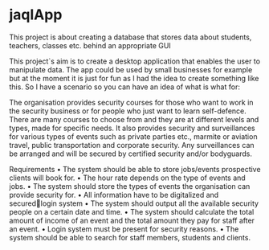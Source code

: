 # jaqlApp
This project is about creating a database that stores data about students, teachers, classes etc. behind an appropriate GUI


This project`s aim is to create a desktop application that enables the user to manipulate data. The app could be used by small businesses for example but at the moment it is just for fun as I had the idea to create something like this. So I have a scenario so you can have an idea of what is what for:

The organisation provides security courses for those who want to work in the security business or for people who just want to learn self-defence. There are many courses to choose from and they are at different levels and types, made for specific needs. It also provides security and surveillances for various types of events such as private parties etc., marmite or aviation travel, public transportation and corporate security. Any surveillances can be arranged and will be secured by certified security and/or bodyguards.  

Requirements
•	The system should be able to store jobs/events prospective clients will book for.
•	The hour rate depends on the type of events and jobs. 
•	The system should store the types of events the organisation can provide security for.
•	All information have to be digitalized and securedlogin system
•	The system should output all the available security people on a certain date and time.
•	The system should calculate the total amount of income of an event and the total amount they pay for staff after an event.
•	Login system must be present for security reasons.
•	The system should be able to search for staff members, students and clients.
